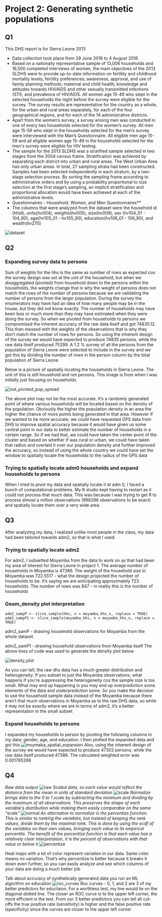 # Project 2: Generating synthetic populations 

## Q1    
This DHS report is for Sierra Leone 2013
- Data collection took place from 29 June 2016 to 4 August 2016
- Based on a nationally representative sample of 13,006 households and 16,500 completed interviews of women, the main objectives of the 2013 SLDHS were to provide up-to-date information on fertility and childhood mortality levels; fertility preferences; awareness, approval, and use of family planning methods; maternal and child health; knowledge and attitudes towards HIV/AIDS and other sexually transmitted infections (STI); and prevalence of HIV/AIDS. All women age 15-49 who slept in the selected households the night before the survey were eligible for the survey. The survey results are representative for the country as a whole, for the urban and rural areas separately, for each of the four geographical regions, and for each of the 14 administrative districts.
- Apart from the women’s survey, a survey among men was conducted in one of every two households selected for the women’s survey. All men age 15-59 who slept in the households selected for the men’s survey were interviewed with the Man’s Questionnaire. All eligible men age 15-59 and all eligible women age 15-49 in the households selected for the men's survey were eligible for HIV testing.
- The sample for the 2013 SLDHS was a stratified sample selected in two stages from the 2004 census frame. Stratification was achieved by separating each district into urban and rural areas. The West Urban Area has only urban areas. In total, 27 sampling strata had been constructed. Samples had been selected independently in each stratum, by a two-stage selection process. By sorting the sampling frame according to administrative orders and by using a probability proportional to size selection at the first stage’s sampling, an implicit stratification and proportional allocation would have been achieved at each of the administrative levels.
- Questionnaires - Household, Women, and Men Questionnaires**
- The columns that were analyzed from the dataset were the household id (hhid), units(hv004), weights(hv005), size(hv009), sex (hv104_01 - 104_90), age(hv105_01 - hv105_90), education(hv106_01 - 106_90), and wealth(hv270)

![dataset](cbind.png)

## Q2

### Expanding survey data to persons
Sum of weights for the hhs is the same as number of rows as expected cos the survey design was set at the unit of the household, but when we disaggregated (pivoted) from household down to the persons within the households, the weights change that is why the weight of persons does not match the rows of the number of persons because we are validating the number of persons from the larger population. During the survey the enumerators may have had an idea of how many people may be in the house, but they did not know exactly. The number of households may have been less or much more than they may have estimated when they were doing the survey. So when we pivoted from households to persons we compromised the inherent accuracy of the raw data itself and got 74835.12. This then messed with the weights of the observations that is why they don’t match the number of rows for persons. So using the inherent design of the survey we would have expected to produce 74835 persons, while the raw data itself produced 75299. A 1.2 % survey of all the persons from the population of Sierra Leone were selected to include in the survey and we got this by dividing the number of rows in the person column by the total population of Sierra Leone.

Below is a picture of spatially locating the households in Sierra Leone. The unit of this is still household and not persons. This image is from when I was initially just focusing on households

![not_pivoted_pop_spread](sle.png)

The above plot may not be the most accurate. It’s a randomly generated point of where various households will be located based on the density of the population. Obviously the higher the population density in an area the higher the chance of more points being generated in that area. However if we wanted to be more accurate, we could have requested GPS data from DHS to improve spatial accuracy because it would have given us some central point in our data to better estimate the number of households in a certain range. So if we had that, we could have taken the center point of the cluster and based on whether if was rural or urban, we could have taken that radius and overlaid it over our population density and further improved the accuracy, so instead of using the whole country we could have set the window to spatially locate the households to the radius of the GPS data

### Trying to spatially locate adm0 households and expand households to persons

When I tried to pivot my data and spatially locate it at adm 0, I faced a bunch of computational problems. My R studio kept having to restart as it could not process that much data. This was because I was trying to get R to process almost a million observations (998296 observations to be exact) and spatially locate them over a very wide area.

## Q3

After analyzing my data, I realized unlike most people in the class, my data had been tailored towards adm2, so that is what I used.

### Trying to spatially locate adm2
For adm2, I subsetted Moyamba from the data to work on as that had been my area of interest for Sierra Leone in project 1. The average number of households in Moyamba is 47386. The weight of the household size in Moyamba was 722.5517 - what the design projected the number of households to be. It’s saying we are anticipating approximately 723 households. The number of rows was 847 - in reality this is the number of households

### Geom_density plot interpretation
```
adm2_sampP <- slice_sample(hhs, n = moyamba_hhs_n, replace = TRUE)
adm2_sampP1 <- slice_sample(moyamba_hhs, n = moyamba_hhs_n, replace = TRUE)
```
adm2_samP - drawing household observations for Moyamba from the whole dataset

adm2_samP1 - drawing household observations from Moyamba itself
The above lines of code was used to generate the density plot below

![density_plot](geom_density.png)

As you can tell, the raw dhs data has a much greater distribution and heterogeneity. If you subset to just the Moyamba observations, what happens if you're suppressing the heterogeneity cos the sample size is too small. What may end up happening is you may end up overprediction some elements of the data and underprediction some. So you make the decision to use the household sample data instead of the Moyamba because there aren’t that much observations in Moyamba as to the raw DHS data, so while it may not be exactly where we are in terms of adm2, it’s a better representation in the small subset

### Expand households to persons
I expanded my households to person by pivoting the following columns in my data: gender, age, and education.
I then plotted the expanded data and got this
![moymaba_spatial_expansion](moyamba.png)
Also, using the inherent design of the survey we would have expected to produce 47302 persons, while the raw data itself produced 47386. The calculated weighted error was 0.001765266

## Q4
*Raw data output*
![raw](raw.png)
*Scaled data, so each value would reflect the distance from the mean in units of standard deviation*
![scale](scale.png)
*Normalize brings data to the 0 to 1 scale by subtracting the minimum and dividing by the maximum of all observations. This preserves the shape of each variable’s distribution while making them easily comparable on the same “scale”*
![normal](normal.png)
*An alternative to normalize is the percentize function. This is similar to ranking the variables, but instead of keeping the rank values, divide them by the maximal rank. This is done by using the ecdf of the variables on their own values, bringing each value to its empirical percentile. The benefit of the percentize function is that each value has a relatively clear interpretation, it is the percent of observations with that value or below it*
![percentize](percent.png)

Heat maps with a lot of color represent variation in our data. Same color means no variation. That’s why percentize is better because it breaks it down even further, so you can easily analyze and see which columns of your data are doing a much better job

Talk about accuracy of synthetically generated data you run an ML algorithm on education
![roc_curves](roc_curve.png)
Roc curves - 0, 1, and 2 are 3 of my better predictors for eductaion. For a worthless test, my line would lie on the diagonal dotted line. The closer an ROC curve is to the upper left corner, the more efficient is the test. From our 3 better predictors you can tell all cut-offs the true positive rate (sensitivity)  is higher and the false positive rate (specificity) since the curves are closer to the upper left corner
